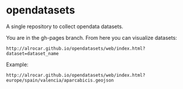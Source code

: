 # opendatasets

A single repository to collect opendata datasets.

You are in the gh-pages branch. From here you can visualize datasets:

`http://alrocar.github.io/opendatasets/web/index.html?dataset=dataset_name`

Example:

`http://alrocar.github.io/opendatasets/web/index.html?europe/spain/valencia/aparcabicis.geojson`
